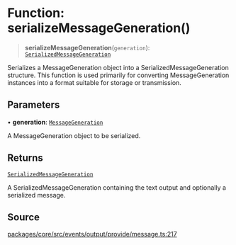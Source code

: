 # Function: serializeMessageGeneration()

> **serializeMessageGeneration**(`generation`): [`SerializedMessageGeneration`](../interfaces/SerializedMessageGeneration.md)

Serializes a MessageGeneration object into a SerializedMessageGeneration structure.
This function is used primarily for converting MessageGeneration instances into a format suitable for storage or transmission.

## Parameters

• **generation**: [`MessageGeneration`](../interfaces/MessageGeneration.md)

A MessageGeneration object to be serialized.

## Returns

[`SerializedMessageGeneration`](../interfaces/SerializedMessageGeneration.md)

A SerializedMessageGeneration containing the text output and optionally a serialized message.

## Source

[packages/core/src/events/output/provide/message.ts:217](https://github.com/VictorS67/encre/blob/c09849eb59af073bf23be826a912f2ba4f635f93/packages/core/src/events/output/provide/message.ts#L217)

